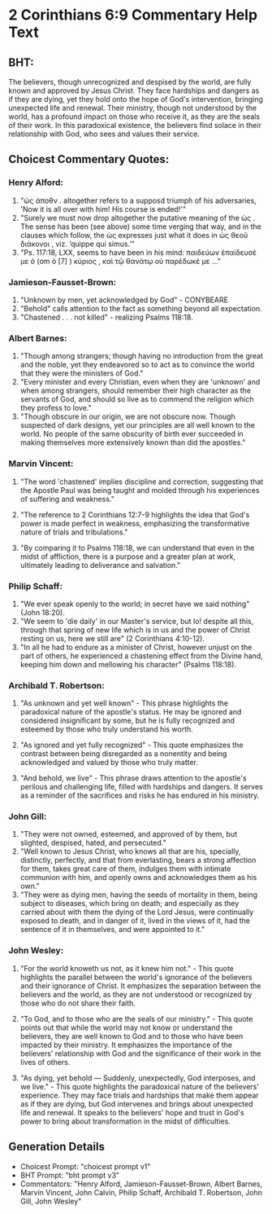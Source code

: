 # 2 Corinthians 6:9 Commentary Help Text

## BHT:
The believers, though unrecognized and despised by the world, are fully known and approved by Jesus Christ. They face hardships and dangers as if they are dying, yet they hold onto the hope of God's intervention, bringing unexpected life and renewal. Their ministry, though not understood by the world, has a profound impact on those who receive it, as they are the seals of their work. In this paradoxical existence, the believers find solace in their relationship with God, who sees and values their service.

## Choicest Commentary Quotes:
### Henry Alford:
1. "ὡς ἀποθν . altogether refers to a supposd triumph of his adversaries, 'Now it is all over with him! His course is ended!'"
2. "Surely we must now drop altogether the putative meaning of the ὡς . The sense has been (see above) some time verging that way, and in the clauses which follow, the ὡς expresses just what it does in ὡς θεοῦ διάκονοι , viz. ‘quippe qui simus.’"
3. "Ps. 117:18, LXX, seems to have been in his mind: παιδεύων ἐπαίδευσέ με ὁ (om ὁ [7] ) κύριος , καὶ τῷ θανάτῳ οὐ παρέδωκέ με …"

### Jamieson-Fausset-Brown:
1. "Unknown by men, yet acknowledged by God" - CONYBEARE
2. "Behold" calls attention to the fact as something beyond all expectation.
3. "Chastened . . . not killed" - realizing Psalms 118:18.

### Albert Barnes:
1. "Though among strangers; though having no introduction from the great and the noble, yet they endeavored so to act as to convince the world that they were the ministers of God."
2. "Every minister and every Christian, even when they are 'unknown' and when among strangers, should remember their high character as the servants of God, and should so live as to commend the religion which they profess to love."
3. "Though obscure in our origin, we are not obscure now. Though suspected of dark designs, yet our principles are all well known to the world. No people of the same obscurity of birth ever succeeded in making themselves more extensively known than did the apostles."

### Marvin Vincent:
1. "The word 'chastened' implies discipline and correction, suggesting that the Apostle Paul was being taught and molded through his experiences of suffering and weakness." 

2. "The reference to 2 Corinthians 12:7-9 highlights the idea that God's power is made perfect in weakness, emphasizing the transformative nature of trials and tribulations." 

3. "By comparing it to Psalms 118:18, we can understand that even in the midst of affliction, there is a purpose and a greater plan at work, ultimately leading to deliverance and salvation."

### Philip Schaff:
1. "We ever speak openly to the world; in secret have we said nothing" (John 18:20).
2. "We seem to 'die daily' in our Master's service, but lo! despite all this, through that spring of new life which is in us and the power of Christ resting on us, here we still are" (2 Corinthians 4:10-12).
3. "In all he had to endure as a minister of Christ, however unjust on the part of others, he experienced a chastening effect from the Divine hand, keeping him down and mellowing his character" (Psalms 118:18).

### Archibald T. Robertson:
1. "As unknown and yet well known" - This phrase highlights the paradoxical nature of the apostle's status. He may be ignored and considered insignificant by some, but he is fully recognized and esteemed by those who truly understand his worth.

2. "As ignored and yet fully recognized" - This quote emphasizes the contrast between being disregarded as a nonentity and being acknowledged and valued by those who truly matter.

3. "And behold, we live" - This phrase draws attention to the apostle's perilous and challenging life, filled with hardships and dangers. It serves as a reminder of the sacrifices and risks he has endured in his ministry.

### John Gill:
1. "They were not owned, esteemed, and approved of by them, but slighted, despised, hated, and persecuted." 
2. "Well known to Jesus Christ, who knows all that are his, specially, distinctly, perfectly, and that from everlasting, bears a strong affection for them, takes great care of them, indulges them with intimate communion with him, and openly owns and acknowledges them as his own."
3. "They were as dying men, having the seeds of mortality in them, being subject to diseases, which bring on death; and especially as they carried about with them the dying of the Lord Jesus, were continually exposed to death, and in danger of it, lived in the views of it, had the sentence of it in themselves, and were appointed to it."

### John Wesley:
1. "For the world knoweth us not, as it knew him not." - This quote highlights the parallel between the world's ignorance of the believers and their ignorance of Christ. It emphasizes the separation between the believers and the world, as they are not understood or recognized by those who do not share their faith.

2. "To God, and to those who are the seals of our ministry." - This quote points out that while the world may not know or understand the believers, they are well known to God and to those who have been impacted by their ministry. It emphasizes the importance of the believers' relationship with God and the significance of their work in the lives of others.

3. "As dying, yet behold — Suddenly, unexpectedly, God interposes, and we live." - This quote highlights the paradoxical nature of the believers' experience. They may face trials and hardships that make them appear as if they are dying, but God intervenes and brings about unexpected life and renewal. It speaks to the believers' hope and trust in God's power to bring about transformation in the midst of difficulties.


## Generation Details
- Choicest Prompt: "choicest prompt v1"
- BHT Prompt: "bht prompt v3"
- Commentators: "Henry Alford, Jamieson-Fausset-Brown, Albert Barnes, Marvin Vincent, John Calvin, Philip Schaff, Archibald T. Robertson, John Gill, John Wesley"

